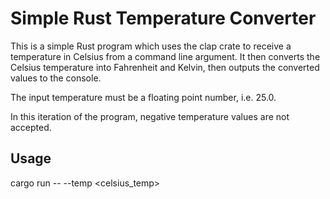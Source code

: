# Simple Rust Temperature Converter

This is a simple Rust program which uses the clap crate to receive a temperature in Celsius from a command line argument. It then converts the Celsius temperature into Fahrenheit and Kelvin, then outputs the converted values to the console.

The input temperature must be a floating point number, i.e. 25.0.

In this iteration of the program, negative temperature values are not accepted.

## Usage

cargo run -- --temp <celsius_temp>
